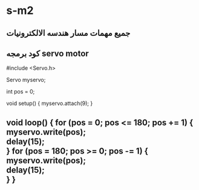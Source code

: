 # s-m2
## جميع مهمات مسار هندسه الالكترونيات 
كود برمجه servo motor 
-----------------------
#include <Servo.h>

Servo myservo; 

int pos = 0;

void setup() {
  myservo.attach(9); 
}

void loop() {
  for (pos = 0; pos <= 180; pos += 1) { 
    myservo.write(pos);      
    delay(15);                    
  }
  for (pos = 180; pos >= 0; pos -= 1) { 
    myservo.write(pos);           
    delay(15);                 
  }
}
----------------------------------
